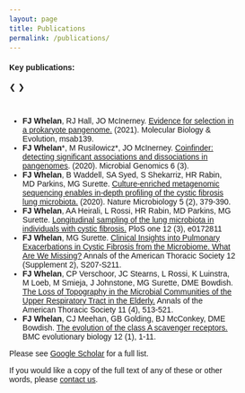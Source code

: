 ```yaml
---
layout: page
title: Publications
permalink: /publications/
---
```


<head>
<meta name="viewport" content="width=device-width, initial-scale=1">
<style>
* {box-sizing: border-box}
body {font-family: Verdana, sans-serif; margin:0}
.mySlides {display: none}
img {vertical-align: middle;}

/* Slideshow container */
.slideshow-container {
  max-width: 1000px;
  position: relative;
  margin: auto;
}

/* Next & previous buttons */
.prev, .next {
  cursor: pointer;
  position: absolute;
  top: 50%;
  width: auto;
  padding: 16px;
  margin-top: -22px;
  color: black;
  font-weight: bold;
  font-size: 18px;
  transition: 0.6s ease;
  border-radius: 0 3px 3px 0;
  user-select: none;
}

/* Position the "next button" to the right */
.next {
  right: 0;
  border-radius: 3px 0 0 3px;
}

/* On hover, add a black background color with a little bit see-through */
.prev:hover, .next:hover {
  background-color: rgba(0,0,0,0.8);
}

/* Caption text */
.text {
  color: black; /*#f2f2f2;*/
  font-size: 15px;
  padding: 8px 12px;
  position: absolute;
  bottom: 8px;
  width: 100%;
  text-align: center;
}

/* Number text (1/3 etc) */
.numbertext {
  color: black; /*#f2f2f2;*/
  font-size: 12px;
  padding: 8px 12px;
  position: absolute;
  top: 0;
}

/* The dots/bullets/indicators */
.dot {
  cursor: pointer;
  height: 15px;
  width: 15px;
  margin: 0 2px;
  background-color: #bbb;
  border-radius: 50%;
  display: inline-block;
  transition: background-color 0.6s ease;
}

.active, .dot:hover {
  background-color: #717171;
}

/* Fading animation */
.fade {
  animation-name: fade;
  animation-duration: 1.5s;
}

@keyframes fade {
  from {opacity: .4} 
  to {opacity: 1}
}

/* On smaller screens, decrease text size */
@media only screen and (max-width: 300px) {
  .prev, .next,.text {font-size: 11px}
}
</style>
</head>


<body>

<h4><b>Key publications:</b></h4>

<div class="slideshow-container">

<div class="mySlides fade">
  <div class="numbertext">1 / 7</div>
  <img src="/assets/images/research/papers-pseudomonas.png" style="width:100%">
  <div class="text">FJ Whelan, RJ Hall, JO McInerney. Evidence for selection in a prokaryote pangenome. (2021). Molecular Biology & Evolution, msab139.</div>
</div>

<div class="mySlides fade">
  <div class="numbertext">2 / 7</div>
  <img src="/assets/images/research/papers-coinfinder.png" style="width:100%">
  <div class="text">FJ Whelan\*, M Rusilowicz\*, JO McInerney. Coinfinder: detecting significant associations and dissociations in pangenomes. (2020). Microbial Genomics 6 (3).</div>
</div>

<div class="mySlides fade">
  <div class="numbertext">3 / 7</div>
  <img src="/assets/images/research/papers-cemg.png" style="width:100%">
  <div class="text">FJ Whelan, B Waddell, SA Syed, S Shekarriz, HR Rabin, MD Parkins, MG Surette. Culture-enriched metagenomic sequencing enables in-depth profiling of the cystic fibrosis lung microbiota. (2020). Nature Microbiology 5 (2), 379-390.</div>
</div>

<div class="mySlides fade">
  <div class="numbertext">4 / 7</div>
  <img src="/assets/images/research/papers-longCF.png" style="width:100%">
  <div class="text">FJ Whelan, AA Heirali, L Rossi, HR Rabin, MD Parkins, MG Surette. Longitudinal sampling of the lung microbiota in individuals with cystic fibrosis. PloS one 12 (3), e0172811.</div>
</div>

<div class="mySlides fade">
  <div class="numbertext">5 / 7</div>
  <img src="/assets/images/research/papers-opinionCF.png" style="width:100%">
  <div class="text">FJ Whelan, MG Surette. Clinical Insights into Pulmonary Exacerbations in Cystic Fibrosis from the Microbiome. What Are We Missing? Annals of the American Thoracic Society 12 (Supplement 2), S207-S211.</div>
</div>

<div class="mySlides fade">
  <div class="numbertext">6 / 7</div>
  <img src="/assets/images/research/papers-elderly.png" style="width:100%">
  <div class="text">FJ Whelan, CP Verschoor, JC Stearns, L Rossi, K Luinstra, M Loeb, M Smieja, J Johnstone, MG Surette, DME Bowdish. The Loss of Topography in the Microbial Communities of the Upper Respiratory Tract in the Elderly. Annals of the American Thoracic Society 11 (4), 513-521.</div>
</div>

<div class="mySlides fade">
  <div class="numbertext">7 / 7</div>
  <img src="/assets/images/research/strep-staph-expt.png" style="width:100%">
  <div class="text">FJ Whelan, CJ Meehan, GB Golding, BJ McConkey, DME Bowdish. The evolution of the class A scavenger receptors. BMC evolutionary biology 12 (1), 1-11.</div>
</div>

<a class="prev" onclick="plusSlides(-1)">❮</a>
<a class="next" onclick="plusSlides(1)">❯</a>

</div>
<br>

<div style="text-align:center">
  <span class="dot" onclick="currentSlide(1)"></span> 
  <span class="dot" onclick="currentSlide(2)"></span> 
  <span class="dot" onclick="currentSlide(3)"></span> 
  <span class="dot" onclick="currentSlide(4)"></span>
  <span class="dot" onclick="currentSlide(5)"></span>
  <span class="dot" onclick="currentSlide(6)"></span>
  <span class="dot" onclick="currentSlide(7)"></span>
</div>

<ul>
  <li><b>FJ Whelan</b>, RJ Hall, JO McInerney. <a href="https://academic.oup.com/mbe/advance-article/doi/10.1093/molbev/msab139/6272232"><u>Evidence for selection in a prokaryote pangenome.</u></a> (2021). Molecular Biology & Evolution, msab139.</li>
  <li><b>FJ Whelan</b>*, M Rusilowicz*, JO McInerney. <a href="https://www.ncbi.nlm.nih.gov/pmc/articles/PMC7200068/"><u>Coinfinder: detecting significant associations and dissociations in pangenomes</u></a>. (2020). Microbial Genomics 6 (3).</li>
  <li><b>FJ Whelan</b>, B Waddell, SA Syed, S Shekarriz, HR Rabin, MD Parkins, MG Surette. <a href="https://www.nature.com/articles/s41564-019-0643-y"><u>Culture-enriched metagenomic sequencing enables in-depth profiling of the cystic fibrosis lung microbiota.</u></a> (2020). Nature Microbiology 5 (2), 379-390.</li>
  <li><b>FJ Whelan</b>, AA Heirali, L Rossi, HR Rabin, MD Parkins, MG Surette. <a href="https://journals.plos.org/plosone/article?id=10.1371/journal.pone.0172811"><u>Longitudinal sampling of the lung microbiota in individuals with cystic fibrosis.</u></a> PloS one 12 (3), e0172811</li>
  <li><b>FJ Whelan</b>, MG Surette. <a href="https://www.atsjournals.org/doi/full/10.1513/AnnalsATS.201506-353AW"><u>Clinical Insights into Pulmonary Exacerbations in Cystic Fibrosis from the Microbiome. What Are We Missing?</u></a> Annals of the American Thoracic Society 12 (Supplement 2), S207-S211.</li>
  <li><b>FJ Whelan</b>, CP Verschoor, JC Stearns, L Rossi, K Luinstra, M Loeb, M Smieja, J Johnstone, MG Surette, DME Bowdish. <a href="https://www.atsjournals.org/doi/full/10.1513/AnnalsATS.201310-351OC"><u>The Loss of Topography in the Microbial Communities of the Upper Respiratory Tract in the Elderly.</u></a> Annals of the American Thoracic Society 11 (4), 513-521.</li>
  <li><b>FJ Whelan</b>, CJ Meehan, GB Golding, BJ McConkey, DME Bowdish. <a href="https://bmcecolevol.biomedcentral.com/articles/10.1186/1471-2148-12-227"><u>The evolution of the class A scavenger receptors.</u></a> BMC evolutionary biology 12 (1), 1-11.</li>
</ul>
<p>Please see <a href="https://scholar.google.ca/citations?user=QbIwqeUAAAAJ&hl=en&oi=ao"><u>Google Scholar</u></a> for a full list.</p>
<p>If you would like a copy of the full text of any of these or other words, please <a href="/contact">contact us</a>.</p>

<script>
let slideIndex = 1;
showSlides(slideIndex);

function plusSlides(n) {
  showSlides(slideIndex += n);
}

function currentSlide(n) {
  showSlides(slideIndex = n);
}

function showSlides(n) {
  let i;
  let slides = document.getElementsByClassName("mySlides");
  let dots = document.getElementsByClassName("dot");
  if (n > slides.length) {slideIndex = 1}    
  if (n < 1) {slideIndex = slides.length}
  for (i = 0; i < slides.length; i++) {
    slides[i].style.display = "none";  
  }
  for (i = 0; i < dots.length; i++) {
    dots[i].className = dots[i].className.replace(" active", "");
  }
  slides[slideIndex-1].style.display = "block";  
  dots[slideIndex-1].className += " active";
}
</script>
